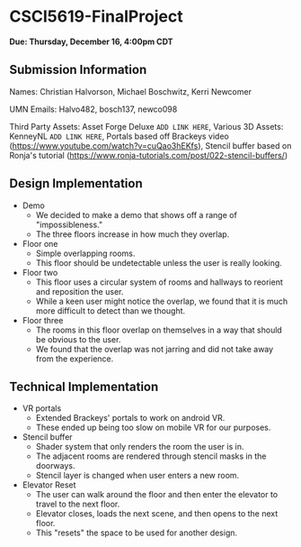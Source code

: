 # CSCI5619-FinalProject
**Due: Thursday, December 16, 4:00pm CDT**

## Submission Information

Names: Christian Halvorson, Michael Boschwitz, Kerri Newcomer

UMN Emails: Halvo482, bosch137, newco098

Third Party Assets: Asset Forge Deluxe `ADD LINK HERE`, Various 3D Assets: KenneyNL `ADD LINK HERE`, Portals based off Brackeys video (https://www.youtube.com/watch?v=cuQao3hEKfs), Stencil buffer based on Ronja's tutorial (https://www.ronja-tutorials.com/post/022-stencil-buffers/)

## Design Implementation

- Demo
    - We decided to make a demo that shows off a range of "impossibleness."
    - The three floors increase in how much they overlap.
- Floor one
    - Simple overlapping rooms.
    - This floor should be undetectable unless the user is really looking.
- Floor two
    - This floor uses a circular system of rooms and hallways to reorient and reposition the user.
    - While a keen user might notice the overlap, we found that it is much more difficult to detect than we thought.
- Floor three
    - The rooms in this floor overlap on themselves in a way that should be obvious to the user.
    - We found that the overlap was not jarring and did not take away from the experience.

## Technical Implementation

- VR portals
    - Extended Brackeys' portals to work on android VR.
    - These ended up being too slow on mobile VR for our purposes.
- Stencil buffer
    - Shader system that only renders the room the user is in.
    - The adjacent rooms are rendered through stencil masks in the doorways.
    - Stencil layer is changed when user enters a new room.
- Elevator Reset
    - The user can walk around the floor and then enter the elevator to travel to the next floor.
    - Elevator closes, loads the next scene, and then opens to the next floor.
    - This "resets" the space to be used for another design.